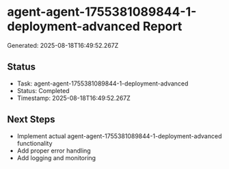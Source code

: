 # agent-agent-1755381089844-1-deployment-advanced Report

Generated: 2025-08-18T16:49:52.267Z

## Status
- Task: agent-agent-1755381089844-1-deployment-advanced
- Status: Completed
- Timestamp: 2025-08-18T16:49:52.267Z

## Next Steps
- Implement actual agent-agent-1755381089844-1-deployment-advanced functionality
- Add proper error handling
- Add logging and monitoring
